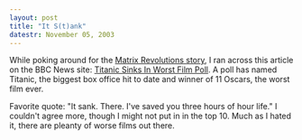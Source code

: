```yaml
---
layout: post
title: "It S(t)ank"
datestr: November 05, 2003
---
```


While poking around for the <a href="http://www.munged.org/saga/245.html">Matrix Revolutions story</a>, I ran across this article on the BBC News site: <a href="http://news.bbc.co.uk/2/hi/entertainment/3242607.stm" title="Titanic Sinks In Worst Film Poll">Titanic Sinks In Worst Film Poll</a>.  A poll has named Titanic, the biggest box office hit to date and winner of 11 Oscars, the worst film ever.

Favorite quote: "It sank. There. I've saved you three hours of hour life." I couldn't agree more, though I might not put in in the top 10.  Much as I hated it, there are pleanty of worse films out there.


